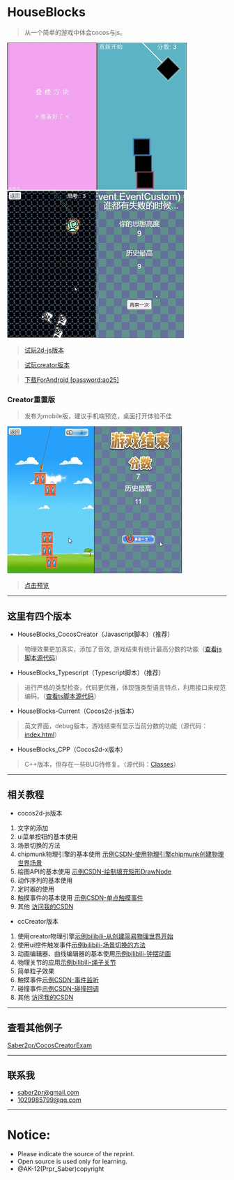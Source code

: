 # HouseBlocks
> 从一个简单的游戏中体会cocos与js。   

![loadingImage...](https://github.com/Saber2pr/MyWeb/blob/master/resource/HB_CU.jpg "cocos2d-js版本")
![loadingImage...](https://github.com/Saber2pr/MyWeb/blob/master/resource/HB_CCC.jpg "cocosCreator版本")

> [试玩2d-js版本](https://saber2pr.github.io/HouseBlocks/HouseBlocks-current/)   

> [试玩creator版本](https://saber2pr.github.io/HouseBlocks/HouseBlocks_CocosCreator/build/web-mobile/)   

> [下载ForAndroid [password:ao25]](https://pan.baidu.com/s/1ypif9Bm356Dud2YMVXOnvw "密码：ao25")

### Creator重置版
> 发布为mobile版，建议手机端预览，桌面打开体验不佳   

![creator重置版](https://github.com/Saber2pr/MyWeb/blob/master/resource/newHouseBlocks.jpg)
> [点击预览](https://saber2pr.github.io/HouseBlocks/HouseBlocks_CocosCreator/build/web-mobile0.1/)
***
## 这里有四个版本
* HouseBlocks_CocosCreator（Javascript脚本）（推荐）
> 物理效果更加真实，添加了音效, 游戏结束有统计最高分数的功能（[查看js脚本源代码](https://github.com/Saber2pr/HouseBlocks/tree/master/HouseBlocks_CocosCreator/assets/javascript)）
* HouseBlocks_Typescript（Typescript脚本）（推荐）
> 进行严格的类型检查，代码更优雅，体现强类型语言特点，利用接口来规范编码。（[查看ts脚本源代码](https://github.com/Saber2pr/HouseBlocks/tree/master/HouseBlocks_Typescript/assets/Script)）
* HouseBlocks-Current（Cocos2d-js版本）
> 英文界面，debug版本，游戏结束有显示当前分数的功能（源代码：[index.html](https://github.com/Saber2pr/HouseBlocks/blob/master/HouseBlocks-current/index.html)）
* HouseBlocks_CPP（Cocos2d-x版本）
> C++版本，但存在一些BUG待修复。（源代码：[Classes](https://github.com/Saber2pr/HouseBlocks/tree/master/HouseBlocks_CPP/Classes)）

***
## 相关教程
* cocos2d-js版本
 1. 文字的添加
 2. ui菜单按钮的基本使用
 3. 场景切换的方法
 4. chipmunk物理引擎的基本使用 [示例CSDN-使用物理引擎chipmunk创建物理世界场景](https://blog.csdn.net/u011607490/article/details/81347359)
 5. 绘图API的基本使用 [示例CSDN-绘制填充矩形DrawNode](https://blog.csdn.net/u011607490/article/details/81368195)
 6. 动作序列的基本使用
 7. 定时器的使用
 8. 触摸事件的基本使用 [示例CSDN-单点触摸事件](https://blog.csdn.net/u011607490/article/details/81388344)
 9. 其他 [访问我的CSDN](https://blog.csdn.net/u011607490/article/category/7899652)

* ccCreator版本
 1. 使用creator物理引擎[示例bilibili-从创建简易物理世界开始](https://www.bilibili.com/video/av30401963)
 2. 使用ui控件触发事件[示例bilibili-场景切换的方法](https://www.bilibili.com/video/av30373678)
 3. 动画编辑器、曲线编辑器的基本使用[示例bilibili-钟摆动画](https://www.bilibili.com/video/av30396417)
 4. 物理关节的应用[示例bilibili-绳子关节](https://www.bilibili.com/video/av30446473)
 5. 简单粒子效果
 6. 触摸事件[示例CSDN-事件监听](https://blog.csdn.net/u011607490/article/details/82179038)
 7. 碰撞事件[示例CSDN-碰撞回调](https://blog.csdn.net/u011607490/article/details/82179686)
 8. 其他 [访问我的CSDN](https://blog.csdn.net/u011607490/article/category/7971217)
***
## 查看其他例子
[Saber2pr/CocosCreatorExam](https://github.com/Saber2pr/CocosCreatorExam)
***
## 联系我
* saber2pr@gmail.com
* 1029985799@qq.com
***
# Notice:
* Please indicate the source of the reprint.
* Open source is used only for learning.
* @AK-12(Prpr_Saber)copyright
